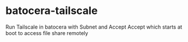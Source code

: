 # batocera-tailscale
Run Tailscale in batocera with Subnet and Accept Accept which starts at boot to access file share remotely
